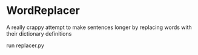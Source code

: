 # WordReplacer
A really crappy attempt to make sentences longer by replacing words with their dictionary definitions

run replacer.py <sentence>
